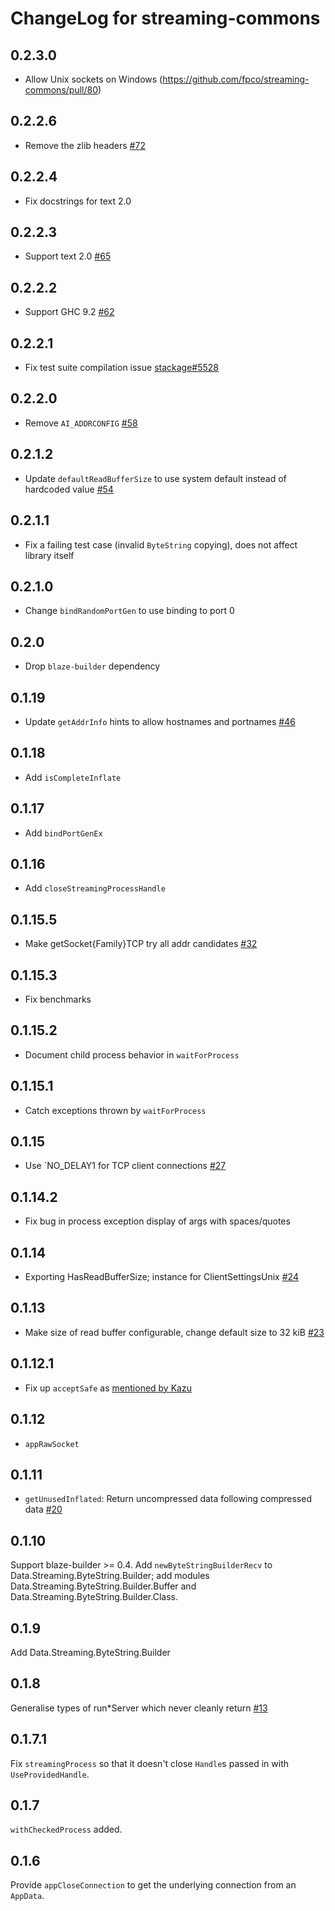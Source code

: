 # ChangeLog for streaming-commons

## 0.2.3.0

* Allow Unix sockets on Windows (https://github.com/fpco/streaming-commons/pull/80)

## 0.2.2.6

* Remove the zlib headers [#72](https://github.com/fpco/streaming-commons/issues/72)

## 0.2.2.4

* Fix docstrings for text 2.0

## 0.2.2.3

* Support text 2.0 [#65](https://github.com/fpco/streaming-commons/pull/65)

## 0.2.2.2

* Support GHC 9.2 [#62](https://github.com/fpco/streaming-commons/pull/62)

## 0.2.2.1

* Fix test suite compilation issue [stackage#5528](https://github.com/commercialhaskell/stackage/issues/5528)

## 0.2.2.0

* Remove `AI_ADDRCONFIG` [#58](https://github.com/fpco/streaming-commons/issues/58)

## 0.2.1.2

* Update `defaultReadBufferSize` to use system default instead of hardcoded value [#54](https://github.com/fpco/streaming-commons/issues/54)

## 0.2.1.1

* Fix a failing test case (invalid `ByteString` copying), does not affect library itself

## 0.2.1.0

* Change `bindRandomPortGen` to use binding to port 0

## 0.2.0

* Drop `blaze-builder` dependency

## 0.1.19

* Update `getAddrInfo` hints to allow hostnames and portnames [#46](https://github.com/fpco/streaming-commons/issues/46)

## 0.1.18

* Add `isCompleteInflate`

## 0.1.17

* Add `bindPortGenEx`

## 0.1.16

* Add `closeStreamingProcessHandle`

## 0.1.15.5

* Make getSocket{Family}TCP try all addr candidates [#32](https://github.com/fpco/streaming-commons/pull/32)

## 0.1.15.3

* Fix benchmarks

## 0.1.15.2

* Document child process behavior in `waitForProcess`

## 0.1.15.1

* Catch exceptions thrown by `waitForProcess`

## 0.1.15

* Use `NO_DELAY1 for TCP client connections [#27](https://github.com/fpco/streaming-commons/issues/27)

## 0.1.14.2

* Fix bug in process exception display of args with spaces/quotes

## 0.1.14

* Exporting HasReadBufferSize; instance for ClientSettingsUnix [#24](https://github.com/fpco/streaming-commons/pull/24)

## 0.1.13

* Make size of read buffer configurable, change default size to 32 kiB [#23](https://github.com/fpco/streaming-commons/pull/23)

## 0.1.12.1

* Fix up `acceptSafe` as [mentioned by Kazu](https://github.com/yesodweb/wai/issues/361#issuecomment-102204803)

## 0.1.12

* `appRawSocket`

## 0.1.11

* `getUnusedInflated`: Return uncompressed data following compressed data [#20](https://github.com/fpco/streaming-commons/issues/20)

## 0.1.10

Support blaze-builder >= 0.4.  Add `newByteStringBuilderRecv` to Data.Streaming.ByteString.Builder; add modules Data.Streaming.ByteString.Builder.Buffer and  Data.Streaming.ByteString.Builder.Class.

## 0.1.9

Add Data.Streaming.ByteString.Builder

## 0.1.8

Generalise types of run\*Server which never cleanly return [#13](https://github.com/fpco/streaming-commons/pull/13)

## 0.1.7.1

Fix `streamingProcess` so that it doesn't close `Handle`s passed in with
`UseProvidedHandle`.

## 0.1.7

`withCheckedProcess` added.

## 0.1.6

Provide `appCloseConnection` to get the underlying connection from an `AppData`.
